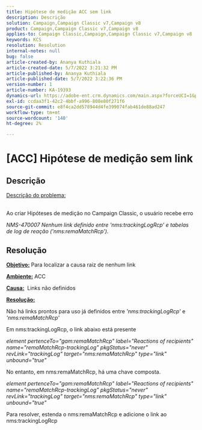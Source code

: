 ```yaml
---
title: Hipótese de medição ACC sem link
description: Descrição
solution: Campaign,Campaign Classic v7,Campaign v8
product: Campaign,Campaign Classic v7,Campaign v8
applies-to: Campaign Classic,Campaign,Campaign Classic v7,Campaign v8
keywords: KCS
resolution: Resolution
internal-notes: null
bug: false
article-created-by: Ananya Kuthiala
article-created-date: 5/7/2022 3:21:32 PM
article-published-by: Ananya Kuthiala
article-published-date: 5/7/2022 3:22:36 PM
version-number: 1
article-number: KA-19393
dynamics-url: https://adobe-ent.crm.dynamics.com/main.aspx?forceUCI=1&pagetype=entityrecord&etn=knowledgearticle&id=8e906e59-19ce-ec11-a7b5-0022480a8e40
exl-id: ccdaa3f1-42c2-4bbf-a996-808e80f271f6
source-git-commit: e8f4ca2dd578944d4fe399074fab461de88ad247
workflow-type: tm+mt
source-wordcount: '140'
ht-degree: 2%

---
```


# [ACC] Hipótese de medição sem link

## Descrição

<u>Descrição do problema:</u>

<br>Ao criar Hipóteses de medição no Campaign Classic, o usuário recebe erro

*NMS-470007 Nenhum link definido entre &#39;nms:trackingLogRcp&#39; e tabelas de log de reação (&#39;nms:remaMatchRcp&#39;).*

## Resolução


<b><u>Objetivo:</u></b> Para localizar a causa raiz de nenhum link

<b><u>Ambiente:</u></b> ACC

<b><u>Causa:</u></b>  Links não definidos

<b><u>Resolução:</u></b>

Não há links prontos para uso já definidos entre *&#39;nms:trackingLogRcp&#39;* e *&#39;nms:remaMatchRcp&#39;*

Em nms:trackingLogRcp, o link abaixo está presente

*element pertenceTo=&quot;gam:remaMatchRcp&quot; label=&quot;Reactions of recipients&quot; name=&quot;remaMatchRcp-trackingLog&quot; pkgStatus=&quot;never&quot; revLink=&quot;trackingLog&quot; target=&quot;nms:remaMatchRcp&quot; type=&quot;link&quot; unbound=&quot;true&quot;*

No entanto, em nms:remaMatchRcp, há uma chave composta.

*element pertenceTo=&quot;gam:remaMatchRcp&quot; label=&quot;Reactions of recipients&quot; name=&quot;remaMatchRcp-trackingLog&quot; pkgStatus=&quot;never&quot; revLink=&quot;trackingLog&quot; target=&quot;nms:remaMatchRcp&quot; type=&quot;link&quot; unbound=&quot;true&quot;*

Para resolver, estenda o nms:remaMatchRcp e adicione o link ao nms:trackingLogRcp
